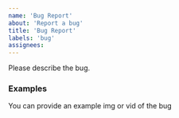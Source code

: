 ```yaml
---
name: 'Bug Report'
about: 'Report a bug'
title: 'Bug Report'
labels: 'bug'
assignees:
---
```


Please describe the bug.

### Examples

You can provide an example img or vid of the bug